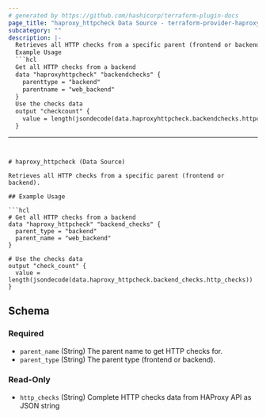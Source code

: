 ```yaml
---
# generated by https://github.com/hashicorp/terraform-plugin-docs
page_title: "haproxy_httpcheck Data Source - terraform-provider-haproxy"
subcategory: ""
description: |-
  Retrieves all HTTP checks from a specific parent (frontend or backend).
  Example Usage
  ```hcl
  Get all HTTP checks from a backend
  data "haproxyhttpcheck" "backendchecks" {
    parenttype = "backend"
    parentname = "web_backend"
  }
  Use the checks data
  output "checkcount" {
    value = length(jsondecode(data.haproxyhttpcheck.backendchecks.httpchecks))
  }
  ```
---
```


# haproxy_httpcheck (Data Source)

Retrieves all HTTP checks from a specific parent (frontend or backend).

## Example Usage

```hcl
# Get all HTTP checks from a backend
data "haproxy_httpcheck" "backend_checks" {
  parent_type = "backend"
  parent_name = "web_backend"
}

# Use the checks data
output "check_count" {
  value = length(jsondecode(data.haproxy_httpcheck.backend_checks.http_checks))
}
```



<!-- schema generated by tfplugindocs -->
## Schema

### Required

- `parent_name` (String) The parent name to get HTTP checks for.
- `parent_type` (String) The parent type (frontend or backend).

### Read-Only

- `http_checks` (String) Complete HTTP checks data from HAProxy API as JSON string
